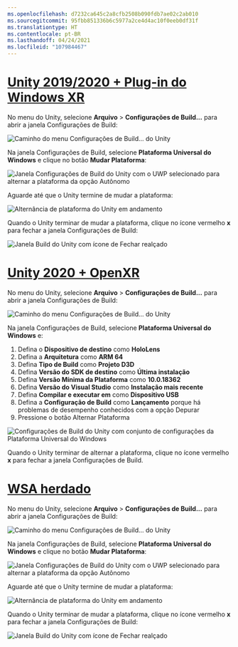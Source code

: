```yaml
---
ms.openlocfilehash: d7232ca645c2a8cfb2508b090fdb7ae02c2ab010
ms.sourcegitcommit: 95fbb851336b6c5977a2ce4d4ac10f0eeb0df31f
ms.translationtype: HT
ms.contentlocale: pt-BR
ms.lasthandoff: 04/24/2021
ms.locfileid: "107984467"
---
```

# <a name="unity-20192020--windows-xr-plugin"></a>[Unity 2019/2020 + Plug-in do Windows XR](#tab/winxr)

No menu do Unity, selecione **Arquivo** > **Configurações de Build...** para abrir a janela Configurações de Build:

![Caminho do menu Configurações de Build... do Unity](../images/mr-learning-base/base-02-section2-step1-1.png)

Na janela Configurações de Build, selecione **Plataforma Universal do Windows** e clique no botão **Mudar Plataforma**:

![Janela Configurações de Build do Unity com o UWP selecionado para alternar a plataforma da opção Autônomo](../images/mr-learning-base/base-02-section2-step1-2.png)

Aguarde até que o Unity termine de mudar a plataforma:

![Alternância de plataforma do Unity em andamento](../images/mr-learning-base/base-02-section2-step1-3.png)

Quando o Unity terminar de mudar a plataforma, clique no ícone vermelho **x** para fechar a janela Configurações de Build:

![Janela Build do Unity com ícone de Fechar realçado](../images/mr-learning-base/base-02-section2-step1-4.png)

# <a name="unity-2020--openxr"></a>[Unity 2020 + OpenXR](#tab/openxr)

No menu do Unity, selecione **Arquivo** > **Configurações de Build...** para abrir a janela Configurações de Build:

![Caminho do menu Configurações de Build... do Unity](../images/mr-learning-base/base-02-section2-step1-1.png)

Na janela Configurações de Build, selecione **Plataforma Universal do Windows** e:
1.  Defina o **Dispositivo de destino** como **HoloLens**
2.  Defina a **Arquitetura** como **ARM 64**
3.  Defina **Tipo de Build** como **Projeto D3D**
4.  Defina **Versão do SDK de destino** como **Última instalação**
5.  Defina **Versão Mínima da Plataforma** como **10.0.18362**
6.  Defina **Versão do Visual Studio** como **Instalação mais recente**
7.  Defina **Compilar e executar em** como **Dispositivo USB**
8.  Defina a **Configuração de Build** como **Lançamento** porque há problemas de desempenho conhecidos com a opção Depurar
9.  Pressione o botão Alternar Plataforma


![Configurações de Build do Unity com conjunto de configurações da Plataforma Universal do Windows](../images/mr-learning-base/base-02-section2-step1-2-openxr.png)

Quando o Unity terminar de alternar a plataforma, clique no ícone vermelho **x** para fechar a janela Configurações de Build.

# <a name="legacy-wsa"></a>[WSA herdado](#tab/wsa)

No menu do Unity, selecione **Arquivo** > **Configurações de Build...** para abrir a janela Configurações de Build:

![Caminho do menu Configurações de Build... do Unity](../images/mr-learning-base/base-02-section2-step1-1.png)

Na janela Configurações de Build, selecione **Plataforma Universal do Windows** e clique no botão **Mudar Plataforma**:

![Janela Configurações de Build do Unity com o UWP selecionado para alternar a plataforma da opção Autônomo](../images/mr-learning-base/base-02-section2-step1-2.png)

Aguarde até que o Unity termine de mudar a plataforma:

![Alternância de plataforma do Unity em andamento](../images/mr-learning-base/base-02-section2-step1-3.png)

Quando o Unity terminar de mudar a plataforma, clique no ícone vermelho **x** para fechar a janela Configurações de Build:

![Janela Build do Unity com ícone de Fechar realçado](../images/mr-learning-base/base-02-section2-step1-4.png)

